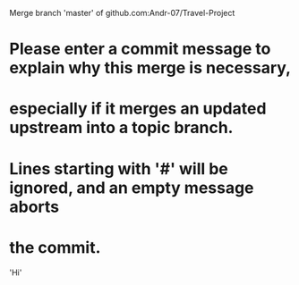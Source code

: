 Merge branch 'master' of github.com:Andr-07/Travel-Project

# Please enter a commit message to explain why this merge is necessary,
# especially if it merges an updated upstream into a topic branch.
#
# Lines starting with '#' will be ignored, and an empty message aborts
# the commit.
'Hi'

